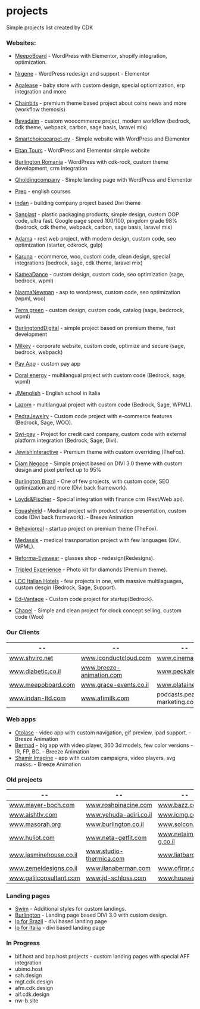 # projects
Simple projects list created by CDK

### Websites:
* [MeepoBoard](https://www.meepoboard.com) - WordPress with Elementor, shopify integration, optimization.
* [Nrgene](https://www.nrgene.com) - WordPress redesign and support - Elementor
* [Agalease](https://www.agalease-baby.co.il) - baby store with custom design, special optiomization, erp integration and more
* [Chainbits](https://www.chainbits.com) - premium theme based project about coins news and more (workflow themosis)
* [Beyadaim](https://www.beyadaim.com) - custom woocommerce project, modern workflow (bedrock, cdk theme, webpack, carbon, sage basis, laravel mix)
* [Smartchoicecarpet-ny](https://www.smartchoicecarpet-ny.com) - Simple website with WordPress and Elementor

* [Eitan Tours](https://eitan.tours) - WordPress and Elementor simple website
* [Burlington Romania](https://www.burlingtonenglish.ro) - WordPress with cdk-rock, custom theme development, crm integration
* [Qholdingcompany](https://qmd.qholdingcompany.com) - Simple landing page with WordPress and Elementor
* [Prep](https://www.prep.co.il) - english courses
* [Indan](http://ind.cdk.co.il) - building company project based Divi theme
* [Sanplast](https://www.sanplast.co.il/) - plastic packaging products, simple design, custom OOP code, ultra fast. Google page speed 100/100, pingdom grade 98% (bedrock, cdk theme, webpack, carbon, sage basis, laravel mix)
* [Adama](https://www.adamaltd.co.il) - rest web project, with modern design, custom code, seo optimization (starter, cdkrock, gulp)
* [Karuna](https://www.karuna.co.il) - ecommerce, woo, custom code, clean design, special integrations (bedrock, sage, cdk theme, laravel mix)
* [KameaDance](https://www.kameadance.com) - custom design, custom code, seo optimization (sage, bedrock, wpml)
* [NaamaNewman](https://www.naamanewman.co.il) - asp to wordpress, custom code, seo optimization (wpml, woo)
* [Terra green](http://www.terragreenmed.com) - custom design, custom code, catalog (sage, bedcrock, wpml)
* [BurlingtondDigital](http://www.burlingtondigital.com) - simple project based on premium theme, fast development
* [Milkey](https://www.milkey.co.ke/) - corporate website, custom code, optimize and secure (sage, bedrock, webpack)
* [Pay App](https://pay.itscanadatime.com) - custom pay app
* [Doral energy](http://doral-energy.com) - multilangual project with custom code (Bedrock, sage, wpml)
* [JMenglish](https://www.jmenglish.it) - English school in Italia
* [Lazom](http://www.lazrom.com) - multilangual project with custom code (Bedrock, Sage, WPML).
* [PedraJewelry](http://pedrajewelry.co.il) - Custom code project with e-commerce features (Bedrock, Sage, WOO).
* [Swi-pay](https://www.swi-pay.com) - Project for credit card company, custom code with external platform integration (Bedrock, Sage, Divi).
* [JewishInteractive](http://jewishinteractive.org) - Premium theme with custom overriding (TheFox).
* [Diam Negoce](https://www.diam-negoce.com) - Simple project based on DIVI 3.0 theme with custom design and pixel perfect up to 95%
* [Burlington Brazil](https://www.institutomindset.com.br) - One of few projects, with custom code, SEO optimization and more (Divi back framework).
* [Loyds&Fischer](https://www.lloyds-and-fischer.com) - Special integration with finance crm (Rest/Web api).
* [Equashield](http://www.equashield.com) - Medical project with product video presentation, custom code (Divi back framework). - Breeze Animation
* [Behavioreal](http://www.behavioreal.com) - startup project on premium theme (TheFox).
* [Medassis](http://medassis.org) - medical trasnportation project with few languages (Divi, WPML).
* [Reforma-Eyewear](http://reforma-eyewear.com) - glasses shop - redesign(Redesigns).
* [Tripled Experience](http://tripled-experience.com) - Photo kit for diamonds (Premium theme).
* [LDC Italian Hotels](http://www.ldcitalianhotels.com) - few projects in one, with massive multilaguages, custom desgin (Bedrock, Sage, Support).
* [Ed-Vantage](http://ed-vantage.co/) - Custom code project for startup(Bedrock).
* [Chapel](http://dev.chapel.se) - Simple and clean project for clock concept selling, custom code (Woo)

### Our Clients
--  |  -- | --  |  --
--- | --- | --- | ---
www.shviro.net            | www.iconductcloud.com       | www.cinemall.co.il                | www.tag.org.il
www.diabetic.co.il        | www.breeze-animation.com    | www.peckale.com                   | www.bookkeepers.org.il
www.meepoboard.com        | www.grace-events.co.il      | www.plataine.com                  | www.qaviton.com
www.indan-ltd.com         | www.afimilk.com             | podcasts.peaches-marketing.com    | www.cloudonix.io

### Web apps
* [Otolase](http://otolase.breeze-animation.com/video-app/otolase/) - video app with custom navigation, gif preview, ipad support. - Breeze Animation
* [Bermad](http://fp.bermadsolutions.com) - big app with video player, 360 3d models, few color versions - IR, FP, BC. - Breeze Animation
* [Shamir Imagine](http://imagine.shamir.com) - app with custom campaigns, video players, svg masks. - Breeze Animation

### Old projects
--  |  -- | --  |  --
--- | --- | --- | ---
www.mayer-boch.com      | www.roshpinacine.com    | www.bazz.co         | www.arazimhotel.co.il
www.aishtlv.com         | www.yehuda-adiri.co.il  | www.icmg.co.il      | www.rop.co.il
www.masorah.org         | www.burlington.co.il    | www.solcon.co.il    | www.ez-4u.co.il
www.huliot.com          | www.neta-getfit.com     | www.netaim-g.co.il  | www.monfort.co.il
www.jasminehouse.co.il  | www.studio-thermica.com | www.liatbaroz.co.il | www.dortal-nadlan.co.il
www.zemeldesigns.co.il  | www.ilanaberman.com     | www.ofirpr.co.il    | www.almi.co.il
www.galilconsultant.com | www.jd-schloss.com      | www.housein.co.il   | www.freestyle1.co.il

### Landing pages
* [Swim](https://lp.ti-swim.co.il/) - Additional styles for custom landings.
* [Burlington](https://lp.burlingtonenglish.co.il/) - Landing page based DIVI 3.0 with custom design.
* [lp for Brazil](http://lp.institutomindset.com.br) - divi based landing page
* [lp for Italia](http://lp.jmenglish.it) - divi based landing page

### In Progress
* blf.host and bap.host projects - custom landing pages with special AFF integration
* ubimo.host
* sah.design
* mgt.cdk.design
* afm.cdk.design
* aif.cdk.design
* nw-b.site
